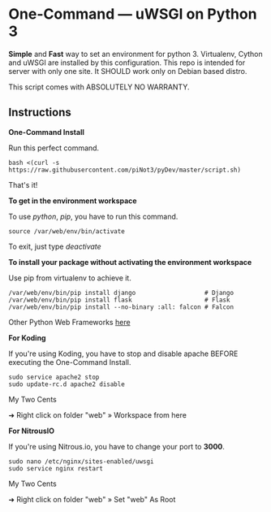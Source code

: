 # One-Command — uWSGI on Python 3

**Simple** and **Fast** way to set an environment for python 3.
Virtualenv, Cython and uWSGI are installed by this configuration.
This repo is intended for server with only one site.
It SHOULD work only on Debian based distro.

This script comes with ABSOLUTELY NO WARRANTY.

## Instructions

**One-Command Install**

Run this perfect command.

```
bash <(curl -s https://raw.githubusercontent.com/piNot3/pyDev/master/script.sh)
```

That's it!

**To get in the environment workspace**

To use *python*, *pip*, you have to run this command.

```
source /var/web/env/bin/activate
```

To exit, just type *deactivate*

**To install your package without activating the environment workspace**

Use pip from virtualenv to achieve it.

```
/var/web/env/bin/pip install django                   # Django
/var/web/env/bin/pip install flask                    # Flask
/var/web/env/bin/pip install --no-binary :all: falcon # Falcon
```

Other Python Web Frameworks [here](https://www.fullstackpython.com/other-web-frameworks.html "Python Web Frameworks")

**For Koding**

If you're using Koding, you have to stop and disable apache BEFORE executing the One-Command Install.

```
sudo service apache2 stop
sudo update-rc.d apache2 disable
```

My Two Cents

➜ Right click on folder "web" » Workspace from here

**For NitrousIO**

If you're using Nitrous.io, you have to change your port to **3000**.

```
sudo nano /etc/nginx/sites-enabled/uwsgi
sudo service nginx restart
```

My Two Cents

➜ Right click on folder "web" » Set "web" As Root
